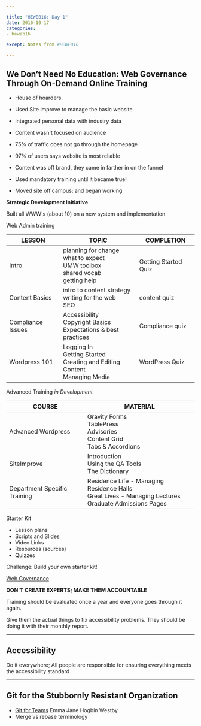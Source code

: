```yaml
---

title: "HEWEB16: Day 1"
date: 2016-10-17
categories: 
- heweb16

except: Notes from #HEWEB16

---
```


## We Don’t Need No Education: Web Governance Through On-Demand Online Training

- House of hoarders.
- Used Site improve to manage the basic website.
- Integrated personal data with industry data

- Content wasn't focused on audience
- 75% of traffic does not go through the homepage
- 97% of users says website is most reliable
- Content was off brand, they came in farther in on the funnel

- Used mandatory training until it became true!
- Moved site off campus; and began working

**Strategic Development Initiative**

Built all WWW's (about 10) on a new system and implementation

Web Admin training

| LESSON | TOPIC | COMPLETION|
|--------|-------|-----------|
| Intro | planning for change<br />what to expect<br />UMW toolbox<br />shared vocab<br />getting help | Getting Started Quiz|
| Content Basics | intro to content strategy<br />writing for the web<br />SEO | content quiz |
| Compliance Issues | Accessibility<br />Copyright Basics<br />Expectations & best practices | Compliance quiz |
| Wordpress 101 | Logging In<br />Getting Started<br />Creating and Editing Content<br />Managing Media | WordPress Quiz |

Advanced Training *in Development*

| COURSE | MATERIAL|
|--------|---------|
| Advanced Wordpress | Gravity Forms<br />TablePress<br />Advisories<br />Content Grid<br />Tabs & Accordions |
| SiteImprove | Introduction<br />Using the QA Tools<br />The Dictionary |
| Department Specific Training | Residence Life - Managing Residence Halls<br />Great Lives - Managing Lectures<br />Graduate Admissions Pages|

Starter Kit

- Lesson plans
- Scripts and Slides
- Video Links
- Resources (sources)
- Quizzes

Challenge: Build your own starter kit!

[Web Governance](https://www.facebook.com/groups/webgovernance)

**DON'T CREATE EXPERTS; MAKE THEM ACCOUNTABLE**

Training should be evaluated once a year and everyone goes through it again.

Give them the actual things to fix accessibility problems. They should be doing it with their monthly report.

---

## Accessibility

Do it everywhere; All people are responsible for ensuring everything meets the accessibility standard

---

## Git for the Stubbornly Resistant Organization

- [Git for Teams](http://gitforteams.com) Emma Jane Hogbin Westby
- Merge vs rebase terminology
